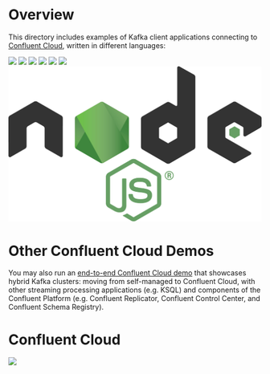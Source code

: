 # Overview

This directory includes examples of Kafka client applications connecting to [Confluent Cloud](https://www.confluent.io/confluent-cloud/), written in different languages:

[![](images/java.png)](java/)
[![](images/python.png)](python/)
[![](images/go.png)](go/)
[![](images/scala.png)](scala/)
[![](images/confluent-cli.png)](confluent-cli/)
[![](images/ruby.png)](ruby/)
[![](images/nodejs.png)](nodejs/)

# Other Confluent Cloud Demos

You may also run an [end-to-end Confluent Cloud demo](https://docs.confluent.io/current/tutorials/examples/ccloud/docs/index.html) that showcases hybrid Kafka clusters: moving from self-managed to Confluent Cloud, with other streaming processing applications (e.g. KSQL) and components of the Confluent Platform (e.g. Confluent Replicator, Confluent Control Center, and Confluent Schema Registry).

# Confluent Cloud

[![](images/confluent-cloud.jpeg)](https://www.confluent.io/confluent-cloud/)
